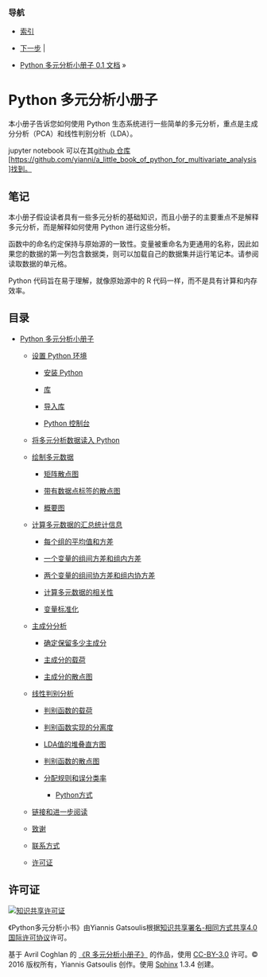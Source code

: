 ### 导航

+   [索引](genindex.html "总索引")

+   [下一步](a_little_book_of_python_for_multivariate_analysis.html "Python 多元分析小册子") |

+   [Python 多元分析小册子 0.1 文档](#) »

# Python 多元分析小册子

本小册子告诉您如何使用 Python 生态系统进行一些简单的多元分析，重点是主成分分析（PCA）和线性判别分析（LDA）。

jupyter notebook 可以在其[github 仓库](https://github.com/yianni/a_little_book_of_python_for_multivariate_analysis) [https://github.com/yianni/a_little_book_of_python_for_multivariate_analysis]找到。

## 笔记

本小册子假设读者具有一些多元分析的基础知识，而且小册子的主要重点不是解释多元分析，而是解释如何使用 Python 进行这些分析。

函数中的命名约定保持与原始源的一致性。变量被重命名为更通用的名称，因此如果您的数据的第一列包含数据类，则可以加载自己的数据集并运行笔记本。请参阅读取数据的单元格。

Python 代码旨在易于理解，就像原始源中的 R 代码一样，而不是具有计算和内存效率。

## 目录

+   [Python 多元分析小册子](a_little_book_of_python_for_multivariate_analysis.html)

    +   [设置 Python 环境](a_little_book_of_python_for_multivariate_analysis.html#setting-up-the-python-environment)

        +   [安装 Python](a_little_book_of_python_for_multivariate_analysis.html#install-python)

        +   [库](a_little_book_of_python_for_multivariate_analysis.html#libraries)

        +   [导入库](a_little_book_of_python_for_multivariate_analysis.html#importing-the-libraries)

        +   [Python 控制台](a_little_book_of_python_for_multivariate_analysis.html#python-console)

    +   [将多元分析数据读入 Python](a_little_book_of_python_for_multivariate_analysis.html#reading-multivariate-analysis-data-into-python)

    +   [绘制多元数据](a_little_book_of_python_for_multivariate_analysis.html#plotting-multivariate-data)

        +   [矩阵散点图](a_little_book_of_python_for_multivariate_analysis.html#a-matrix-scatterplot)

        +   [带有数据点标签的散点图](a_little_book_of_python_for_multivariate_analysis.html#a-scatterplot-with-the-data-points-labelled-by-their-group)

        +   [概要图](a_little_book_of_python_for_multivariate_analysis.html#a-profile-plot)

    +   [计算多元数据的汇总统计信息](a_little_book_of_python_for_multivariate_analysis.html#calculating-summary-statistics-for-multivariate-data)

        +   [每个组的平均值和方差](a_little_book_of_python_for_multivariate_analysis.html#means-and-variances-per-group)

        +   [一个变量的组间方差和组内方差](a_little_book_of_python_for_multivariate_analysis.html#between-groups-variance-and-within-groups-variance-for-a-variable)

        +   [两个变量的组间协方差和组内协方差](a_little_book_of_python_for_multivariate_analysis.html#between-groups-covariance-and-within-groups-covariance-for-two-variables)

        +   [计算多元数据的相关性](a_little_book_of_python_for_multivariate_analysis.html#calculating-correlations-for-multivariate-data)

        +   [变量标准化](a_little_book_of_python_for_multivariate_analysis.html#standardising-variables)

    +   [主成分分析](a_little_book_of_python_for_multivariate_analysis.html#principal-component-analysis)

        +   [确定保留多少主成分](a_little_book_of_python_for_multivariate_analysis.html#deciding-how-many-principal-components-to-retain)

        +   [主成分的载荷](a_little_book_of_python_for_multivariate_analysis.html#loadings-for-the-principal-components)

        +   [主成分的散点图](a_little_book_of_python_for_multivariate_analysis.html#scatterplots-of-the-principal-components)

    +   [线性判别分析](a_little_book_of_python_for_multivariate_analysis.html#linear-discriminant-analysis)

        +   [判别函数的载荷](a_little_book_of_python_for_multivariate_analysis.html#loadings-for-the-discriminant-functions)

        +   [判别函数实现的分离度](a_little_book_of_python_for_multivariate_analysis.html#separation-achieved-by-the-discriminant-functions)

        +   [LDA值的堆叠直方图](a_little_book_of_python_for_multivariate_analysis.html#a-stacked-histogram-of-the-lda-values)

        +   [判别函数的散点图](a_little_book_of_python_for_multivariate_analysis.html#scatterplots-of-the-discriminant-functions)

        +   [分配规则和误分类率](a_little_book_of_python_for_multivariate_analysis.html#allocation-rules-and-misclassification-rate)

            +   [Python方式](a_little_book_of_python_for_multivariate_analysis.html#the-python-way)

    +   [链接和进一步阅读](a_little_book_of_python_for_multivariate_analysis.html#links-and-further-reading)

    +   [致谢](a_little_book_of_python_for_multivariate_analysis.html#acknowledgements)

    +   [联系方式](a_little_book_of_python_for_multivariate_analysis.html#contact)

    +   [许可证](a_little_book_of_python_for_multivariate_analysis.html#license)

## 许可证

[![知识共享许可证](https://i.creativecommons.org/l/by-sa/4.0/88x31.png)](http://creativecommons.org/licenses/by-sa/4.0/)

《Python多元分析小书》由Yiannis Gatsoulis根据[知识共享署名-相同方式共享4.0国际许可协议](http://creativecommons.org/licenses/by-sa/4.0/)许可。

基于 Avril Coghlan 的 [《R 多元分析小册子》](https://little-book-of-r-for-multivariate-analysis.readthedocs.org/en/latest/src/multivariateanalysis.html) 的作品，使用 [CC-BY-3.0](http://creativecommons.org/licenses/by/3.0/) 许可。© 2016 版权所有，Yiannis Gatsoulis 创作。使用 [Sphinx](http://sphinx-doc.org/) 1.3.4 创建。
